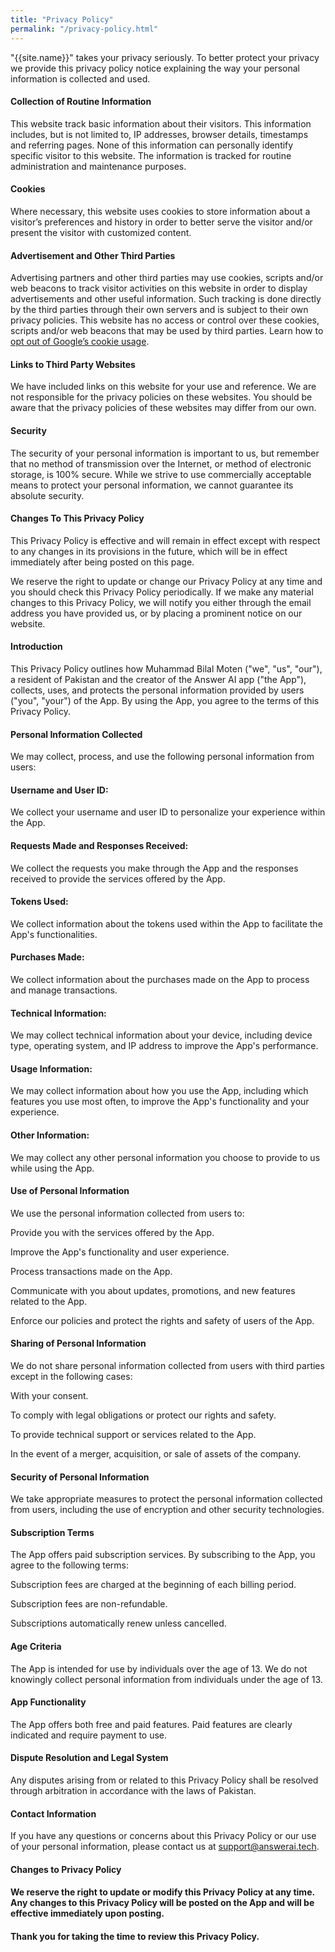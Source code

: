 ```yaml
---
title: "Privacy Policy"
permalink: "/privacy-policy.html"
---
```


"{{site.name}}" takes your privacy seriously. To better protect your privacy we provide this privacy policy notice explaining the way your personal information is collected and used.


#### Collection of Routine Information

This website track basic information about their visitors. This information includes, but is not limited to, IP addresses, browser details, timestamps and referring pages. None of this information can personally identify specific visitor to this website. The information is tracked for routine administration and maintenance purposes.


#### Cookies

Where necessary, this website uses cookies to store information about a visitor’s preferences and history in order to better serve the visitor and/or present the visitor with customized content.


#### Advertisement and Other Third Parties

Advertising partners and other third parties may use cookies, scripts and/or web beacons to track visitor activities on this website in order to display advertisements and other useful information. Such tracking is done directly by the third parties through their own servers and is subject to their own privacy policies. This website has no access or control over these cookies, scripts and/or web beacons that may be used by third parties. Learn how to [opt out of Google’s cookie usage](http://www.google.com/privacy_ads.html).


#### Links to Third Party Websites

We have included links on this website for your use and reference. We are not responsible for the privacy policies on these websites. You should be aware that the privacy policies of these websites may differ from our own.


#### Security

The security of your personal information is important to us, but remember that no method of transmission over the Internet, or method of electronic storage, is 100% secure. While we strive to use commercially acceptable means to protect your personal information, we cannot guarantee its absolute security.


#### Changes To This Privacy Policy

This Privacy Policy is effective and will remain in effect except with respect to any changes in its provisions in the future, which will be in effect immediately after being posted on this page.

We reserve the right to update or change our Privacy Policy at any time and you should check this Privacy Policy periodically. If we make any material changes to this Privacy Policy, we will notify you either through the email address you have provided us, or by placing a prominent notice on our website.


#### Introduction
This Privacy Policy outlines how Muhammad Bilal Moten ("we", "us", "our"), a resident of Pakistan and the creator of the Answer AI app ("the App"), collects, uses, and protects the personal information provided by users ("you", "your") of the App. By using the App, you agree to the terms of this Privacy Policy.

#### Personal Information Collected
We may collect, process, and use the following personal information from users:

#### Username and User ID: 
We collect your username and user ID to personalize your experience within the App.

#### Requests Made and Responses Received: 
We collect the requests you make through the App and the responses received to provide the services offered by the App.

#### Tokens Used: 
We collect information about the tokens used within the App to facilitate the App's functionalities.

#### Purchases Made: 
We collect information about the purchases made on the App to process and manage transactions.

#### Technical Information: 
We may collect technical information about your device, including device type, operating system, and IP address to improve the App's performance.

#### Usage Information: 
We may collect information about how you use the App, including which features you use most often, to improve the App's functionality and your experience.

#### Other Information: 
We may collect any other personal information you choose to provide to us while using the App.

#### Use of Personal Information
We use the personal information collected from users to:

Provide you with the services offered by the App.

Improve the App's functionality and user experience.

Process transactions made on the App.

Communicate with you about updates, promotions, and new features related to the App.

Enforce our policies and protect the rights and safety of users of the App.

####  Sharing of Personal Information
We do not share personal information collected from users with third parties except in the following cases:

With your consent.

To comply with legal obligations or protect our rights and safety.

To provide technical support or services related to the App.

In the event of a merger, acquisition, or sale of assets of the company.

#### Security of Personal Information
We take appropriate measures to protect the personal information collected from users, including the use of encryption and other security technologies.

####  Subscription Terms
The App offers paid subscription services. By subscribing to the App, you agree to the following terms:

Subscription fees are charged at the beginning of each billing period.

Subscription fees are non-refundable.

Subscriptions automatically renew unless cancelled.

####  Age Criteria
The App is intended for use by individuals over the age of 13. We do not knowingly collect personal information from individuals under the age of 13.

#### App Functionality
The App offers both free and paid features. Paid features are clearly indicated and require payment to use.

#### Dispute Resolution and Legal System
Any disputes arising from or related to this Privacy Policy shall be resolved through arbitration in accordance with the laws of Pakistan.

#### Contact Information
If you have any questions or concerns about this Privacy Policy or our use of your personal information, please contact us at support@answerai.tech.

#### Changes to Privacy Policy
#### We reserve the right to update or modify this Privacy Policy at any time. Any changes to this Privacy Policy will be posted on the App and will be effective immediately upon posting.

#### Thank you for taking the time to review this Privacy Policy.

